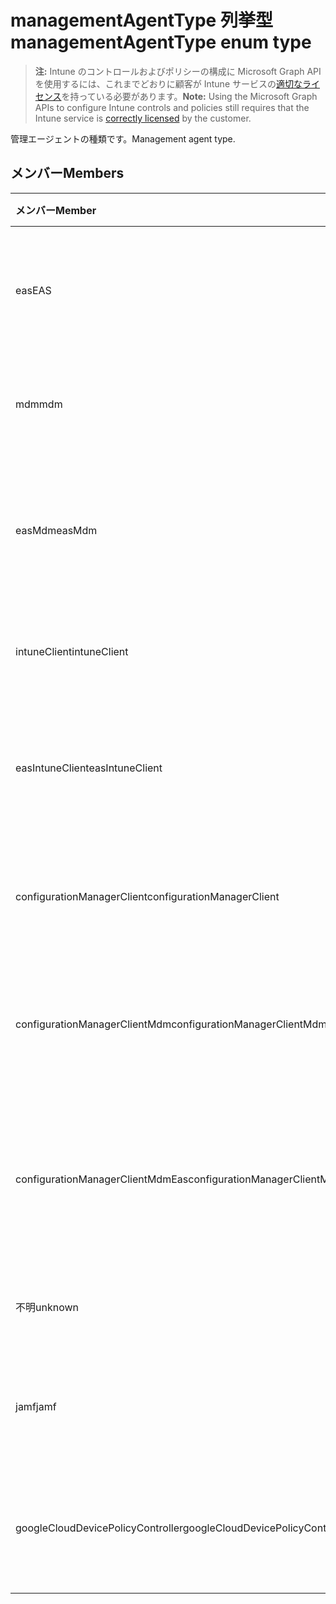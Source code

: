 # <a name="managementagenttype-enum-type"></a><span data-ttu-id="379cf-101">managementAgentType 列挙型</span><span class="sxs-lookup"><span data-stu-id="379cf-101">managementAgentType enum type</span></span>

> <span data-ttu-id="379cf-102">**注:** Intune のコントロールおよびポリシーの構成に Microsoft Graph API を使用するには、これまでどおりに顧客が Intune サービスの[適切なライセンス](https://go.microsoft.com/fwlink/?linkid=839381)を持っている必要があります。</span><span class="sxs-lookup"><span data-stu-id="379cf-102">**Note:** Using the Microsoft Graph APIs to configure Intune controls and policies still requires that the Intune service is [correctly licensed](https://go.microsoft.com/fwlink/?linkid=839381) by the customer.</span></span>

<span data-ttu-id="379cf-103">管理エージェントの種類です。</span><span class="sxs-lookup"><span data-stu-id="379cf-103">Management agent type.</span></span>
## <a name="members"></a><span data-ttu-id="379cf-104">メンバー</span><span class="sxs-lookup"><span data-stu-id="379cf-104">Members</span></span>
|<span data-ttu-id="379cf-105">メンバー</span><span class="sxs-lookup"><span data-stu-id="379cf-105">Member</span></span>|<span data-ttu-id="379cf-106">値</span><span class="sxs-lookup"><span data-stu-id="379cf-106">Value</span></span>|<span data-ttu-id="379cf-107">説明</span><span class="sxs-lookup"><span data-stu-id="379cf-107">Description</span></span>|
|:---|:---|:---|
|<span data-ttu-id="379cf-108">eas</span><span class="sxs-lookup"><span data-stu-id="379cf-108">EAS</span></span>|<span data-ttu-id="379cf-109">1</span><span class="sxs-lookup"><span data-stu-id="379cf-109">-1</span></span>|<span data-ttu-id="379cf-110">デバイスは、Exchange サーバーによって管理されます。</span><span class="sxs-lookup"><span data-stu-id="379cf-110">The device is managed by Exchange server.</span></span>|
|<span data-ttu-id="379cf-111">mdm</span><span class="sxs-lookup"><span data-stu-id="379cf-111">mdm</span></span>|<span data-ttu-id="379cf-112">2</span><span class="sxs-lookup"><span data-stu-id="379cf-112">-2</span></span>|<span data-ttu-id="379cf-113">デバイスは Intune MDM によって管理されます。</span><span class="sxs-lookup"><span data-stu-id="379cf-113">The device is managed by Intune MDM.</span></span>|
|<span data-ttu-id="379cf-114">easMdm</span><span class="sxs-lookup"><span data-stu-id="379cf-114">easMdm</span></span>|<span data-ttu-id="379cf-115">3</span><span class="sxs-lookup"><span data-stu-id="379cf-115">"3"</span></span>|<span data-ttu-id="379cf-116">デバイスは、Exchange サーバーによって管理されます。</span><span class="sxs-lookup"><span data-stu-id="379cf-116">The device is managed by both Exchange server and Intune MDM.</span></span>|
|<span data-ttu-id="379cf-117">intuneClient</span><span class="sxs-lookup"><span data-stu-id="379cf-117">intuneClient</span></span>|<span data-ttu-id="379cf-118">4</span><span class="sxs-lookup"><span data-stu-id="379cf-118">-4</span></span>|<span data-ttu-id="379cf-119">Intune クライアントが管理されています。</span><span class="sxs-lookup"><span data-stu-id="379cf-119">Intune client managed.</span></span>|
|<span data-ttu-id="379cf-120">easIntuneClient</span><span class="sxs-lookup"><span data-stu-id="379cf-120">easIntuneClient</span></span>|<span data-ttu-id="379cf-121">5</span><span class="sxs-lookup"><span data-stu-id="379cf-121">.5</span></span>|<span data-ttu-id="379cf-122">デバイスは EAS と Intune クライアントによりデュアル管理されています。</span><span class="sxs-lookup"><span data-stu-id="379cf-122">The device is EAS and Intune client dual managed.</span></span>|
|<span data-ttu-id="379cf-123">configurationManagerClient</span><span class="sxs-lookup"><span data-stu-id="379cf-123">configurationManagerClient</span></span>|<span data-ttu-id="379cf-124">8</span><span class="sxs-lookup"><span data-stu-id="379cf-124">-8</span></span>|<span data-ttu-id="379cf-125">デバイスは構成マネージャによって管理されます。</span><span class="sxs-lookup"><span data-stu-id="379cf-125">The device is managed by Configuration Manager.</span></span>|
|<span data-ttu-id="379cf-126">configurationManagerClientMdm</span><span class="sxs-lookup"><span data-stu-id="379cf-126">configurationManagerClientMdm</span></span>|<span data-ttu-id="379cf-127">10</span><span class="sxs-lookup"><span data-stu-id="379cf-127">1.0</span></span>|<span data-ttu-id="379cf-128">デバイスは構成マネージャと MDM によって管理されます。</span><span class="sxs-lookup"><span data-stu-id="379cf-128">The device is managed by Configuration Manager and MDM.</span></span>|
|<span data-ttu-id="379cf-129">configurationManagerClientMdmEas</span><span class="sxs-lookup"><span data-stu-id="379cf-129">configurationManagerClientMdmEas</span></span>|<span data-ttu-id="379cf-130">11</span><span class="sxs-lookup"><span data-stu-id="379cf-130">1.1</span></span>|<span data-ttu-id="379cf-131">デバイスはは構成マネージャ、MDM および Eas によって管理されます。</span><span class="sxs-lookup"><span data-stu-id="379cf-131">The device is managed by Configuration Manager, MDM and Eas.</span></span>|
|<span data-ttu-id="379cf-132">不明</span><span class="sxs-lookup"><span data-stu-id="379cf-132">unknown</span></span>|<span data-ttu-id="379cf-133">16</span><span class="sxs-lookup"><span data-stu-id="379cf-133">-16</span></span>|<span data-ttu-id="379cf-134">不明な管理エージェントの種類です。</span><span class="sxs-lookup"><span data-stu-id="379cf-134">Unknown management agent type.</span></span>|
|<span data-ttu-id="379cf-135">jamf</span><span class="sxs-lookup"><span data-stu-id="379cf-135">jamf</span></span>|<span data-ttu-id="379cf-136">32</span><span class="sxs-lookup"><span data-stu-id="379cf-136">3.2</span></span>|<span data-ttu-id="379cf-137">デバイス属性は、Jamf からフェッチされます。</span><span class="sxs-lookup"><span data-stu-id="379cf-137">The device attributes are fetched from Jamf.</span></span>|
|<span data-ttu-id="379cf-138">googleCloudDevicePolicyController</span><span class="sxs-lookup"><span data-stu-id="379cf-138">googleCloudDevicePolicyController</span></span>|<span data-ttu-id="379cf-139">64</span><span class="sxs-lookup"><span data-stu-id="379cf-139">6.4</span></span>|<span data-ttu-id="379cf-140">デバイスは、Google の CloudDPC によって管理されます。</span><span class="sxs-lookup"><span data-stu-id="379cf-140">The device is managed by Google's CloudDPC.</span></span>|



